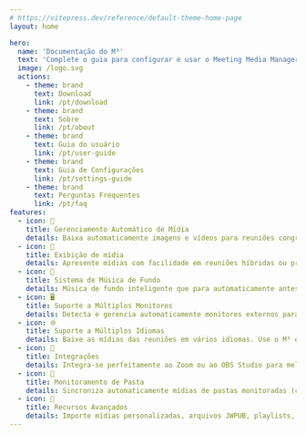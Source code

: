 ```yaml
---
# https://vitepress.dev/reference/default-theme-home-page
layout: home

hero:
  name: 'Documentação do M³'
  text: 'Complete o guia para configurar e usar o Meeting Media Manager'
  image: /logo.svg
  actions:
    - theme: brand
      text: Download
      link: /pt/download
    - theme: brand
      text: Sobre
      link: /pt/about
    - theme: brand
      text: Guia do usuário
      link: /pt/user-guide
    - theme: brand
      text: Guia de Configurações
      link: /pt/settings-guide
    - theme: brand
      text: Perguntas Frequentes
      link: /pt/faq
features:
  - icon: 🚀
    title: Gerenciamento Automático de Mídia
    details: Baixa automaticamente imagens e vídeos para reuniões congregacionais em qualquer idioma disponível no site oficial das Testemunhas de Jeová.
  - icon: 🎦
    title: Exibição de mídia
    details: Apresente mídias com facilidade em reuniões híbridas ou presenciais, utilizando controles avançados, recursos de zoom e movimentação e opções de temporização personalizadas.
  - icon: 🎵
    title: Sistema de Música de Fundo
    details: Música de fundo inteligente que para automaticamente antes do início das reuniões e pode ser reiniciada com um clique após o término.
  - icon: 🖥️
    title: Suporte a Múltiplos Monitores
    details: Detecta e gerencia automaticamente monitores externos para apresentações de mídia e compartilhamento de sites sem interrupções.
  - icon: 🌐
    title: Suporte a Múltiplos Idiomas
    details: Baixe as mídias das reuniões em vários idiomas. Use o M³ em seu idioma ou em vários disponíveis.
  - icon: 🧩
    title: Integrações
    details: Integra-se perfeitamente ao Zoom ou ao OBS Studio para melhor gerenciamento e reprodução de mídia durante as reuniões.
  - icon: 📁
    title: Monitoramento de Pasta
    details: Sincroniza automaticamente mídias de pastas monitoradas (como Dropbox ou OneDrive) e exporta mídias para pastas.
  - icon: 🎯
    title: Recursos Avançados
    details: Importe mídias personalizadas, arquivos JWPUB, playlists, gravações da Bíblia em áudio e gerencie múltiplas congregações.
---
```

